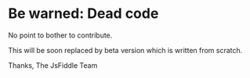 Be warned: Dead code
===

No point to bother to contribute.

This will be soon replaced by beta version which is written from scratch.

Thanks,
The JsFiddle Team
